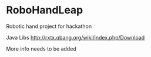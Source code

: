 # RoboHandLeap
Robotic hand project for hackathon

Java Libs http://rxtx.qbang.org/wiki/index.php/Download

More info needs to be added
